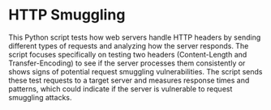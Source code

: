 # HTTP Smuggling
This Python script tests how web servers handle HTTP headers by sending different types of requests and analyzing how the server responds. The script focuses specifically on testing two headers (Content-Length and Transfer-Encoding) to see if the server processes them consistently or shows signs of potential request smuggling vulnerabilities. The script sends these test requests to a target server and measures response times and patterns, which could indicate if the server is vulnerable to request smuggling attacks.
